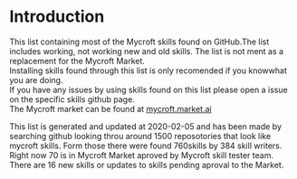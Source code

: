 # Introduction
This list containing most of the Mycroft skills found on GitHub.The list includes working, not working new and old skills. The list is not ment as a replacement for the Mycroft Market.  
Installing skills found through this list is only recomended if you knowwhat you are doing.  
If you have any issues by using skills found on this list please open a issue on the specific skills github page.  
The Mycroft market can be found at [mycroft.market.ai](http://mycroft.market.ai)  
  
This list is generated and updated at 2020-02-05 and has been made by searching github looking throu around 1500 reposotories that look like mycroft skills. Form those there were found 760skills by 384 skill writers. Right now 70 is in Mycroft Market aproved by Mycroft skill tester team. There are 16 new skills or updates to skills pending aproval to the Market.